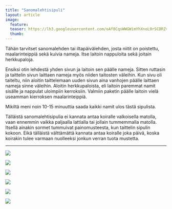 ```yaml
---
title: "Sanomalehtisipuli"
layout: article
image:
  feature:
  teaser: https://lh3.googleusercontent.com/oAf8CqsWWGWimYhXnoL9rSCDRZvh2KlscqBgMkCmTZc=w245
  thumb:
---
```


Tähän tarvitset sanomalehden tai iltapäivälehden, josta niitit on poistettu, maalarinteippiä sekä kuivia nameja. Itse laitoin nappuloita sekä joitain herkkupaloja.

Ensiksi otin lehdestä yhden sivun ja laitoin sen päälle nameja. Sitten ruttasin ja taittelin sivun laittaen nameja myös niiden taitosten väleihin. Kun sivu oli taiteltu, niin aloitin taittelemaan uuden sivun aina vanhojen päälle laittaen nameja sinne väleihin. Aloitin herkkupaloista, eli laitoin paremmat namit sisälle ja nappulat uloimpiin kerroksiin. Valmiin paketin päälle laitoin vielä useamman kierroksen maalarinteippiä.

Mikiltä meni noin 10-15 minuuttia saada kaikki namit ulos tästä sipulista.

Tälläistä sanomalehtisipulia ei kannata antaa koiralle valkoisella matolla, vaan ennemmin vaikka paljaalla lattialla tai jollain tummemmalla matolla. Itsellä ainakin sormet tummuivat painomusteesta, kun taittelin sipulin kokoon. Eikä tälläistä välttämättä kannata antaa koiralle joka päivä, koska koirakin tulee varmaan nuolleeksi jonkun verran tuota mustetta.

---

[![](https://lh3.googleusercontent.com/Ouymgty3jeqAg1WjoTTlsziSFo5iAdItmuIiUyaB1V0=w1357-h989-no)](https://lh3.googleusercontent.com/Ouymgty3jeqAg1WjoTTlsziSFo5iAdItmuIiUyaB1V0=w1357-h989-no)

[![](https://lh3.googleusercontent.com/WYNBRoXhRyfVdhfGLGLOorQ0u-RMjA2wl9qXe0pco34=w1489-h990-no)](https://lh3.googleusercontent.com/WYNBRoXhRyfVdhfGLGLOorQ0u-RMjA2wl9qXe0pco34=w1489-h990-no)

[![](https://lh3.googleusercontent.com/PzErtuLnl86nB0YhdbY5Z7kLeXWip15TNW4gbonD6j4b4410aDHN-V_ws6csEWF2CLkgLdhBBADlXsX-ph4wZWr4Kv-SqAoXaquJ-5aRxF5jWvT-PAi2uq8Wga-hu3Bk4PW74TIfH6HUSPZ0Y9A-gF144RprEQsi9HmfcK93hKfnJ0Go8H5Dua8f-y9h6mwP7UbyH-UCFQEgqIzPTr9I51aTPJD3Obdj52855cZpG9NqJIWiQXLdjtynH_sXWYU4hpVZFyZAK47A1Y-rMJt0zcNlK0rBgqQk1HF8wli4g487W2wiiujPZtxW26tjXm2xUXdQnP3Q3xM1wEYD6VgAUZQOk3EmlAr95W6KIlTD9-4JBGh5V-LNvAoT8CoHPBrZbF45O7CUDvB7joPmSwFCVwJZVBLUUWiEQfXdhvzgMT-c8nQVjfQWAaj3_7Qd66JjsvUVUIsScRyqaBU2a8p8pY0WTNL_O6ruhk1qQCq6F7Bj4k-RQGb5PAgHkVnJsf5EdG63T5blB0k5mQ9Z_YJA2igAlMzKTZGHacnpRN0PbTw=w800)](https://lh3.googleusercontent.com/PzErtuLnl86nB0YhdbY5Z7kLeXWip15TNW4gbonD6j4b4410aDHN-V_ws6csEWF2CLkgLdhBBADlXsX-ph4wZWr4Kv-SqAoXaquJ-5aRxF5jWvT-PAi2uq8Wga-hu3Bk4PW74TIfH6HUSPZ0Y9A-gF144RprEQsi9HmfcK93hKfnJ0Go8H5Dua8f-y9h6mwP7UbyH-UCFQEgqIzPTr9I51aTPJD3Obdj52855cZpG9NqJIWiQXLdjtynH_sXWYU4hpVZFyZAK47A1Y-rMJt0zcNlK0rBgqQk1HF8wli4g487W2wiiujPZtxW26tjXm2xUXdQnP3Q3xM1wEYD6VgAUZQOk3EmlAr95W6KIlTD9-4JBGh5V-LNvAoT8CoHPBrZbF45O7CUDvB7joPmSwFCVwJZVBLUUWiEQfXdhvzgMT-c8nQVjfQWAaj3_7Qd66JjsvUVUIsScRyqaBU2a8p8pY0WTNL_O6ruhk1qQCq6F7Bj4k-RQGb5PAgHkVnJsf5EdG63T5blB0k5mQ9Z_YJA2igAlMzKTZGHacnpRN0PbTw=s0)

[![](https://lh3.googleusercontent.com/PS1dT0c2b8IUcf8F02NpN6T2t4_RvuemgjinRz3o1l8=w1489-h989-no)](https://lh3.googleusercontent.com/PS1dT0c2b8IUcf8F02NpN6T2t4_RvuemgjinRz3o1l8=w1489-h989-no)

[![](https://lh3.googleusercontent.com/YHgtUf_Lhkqw0Cw0S1y0YYyZ6Sg0ifbxHF7wk84ZCYo=w1489-h990-no)](https://lh3.googleusercontent.com/YHgtUf_Lhkqw0Cw0S1y0YYyZ6Sg0ifbxHF7wk84ZCYo=w1489-h990-no)

[![](https://lh3.googleusercontent.com/RHRVXM-ptXSm9Nyaqe-FfKrVUCBF68N1rgzyP7rzAIo=w1489-h989-no)](https://lh3.googleusercontent.com/RHRVXM-ptXSm9Nyaqe-FfKrVUCBF68N1rgzyP7rzAIo=w1489-h989-no)
